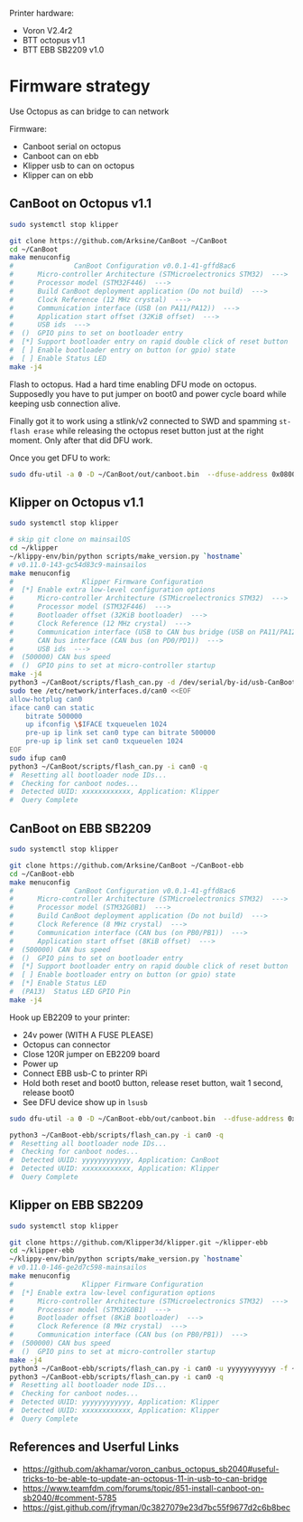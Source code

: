 
Printer hardware:
- Voron V2.4r2
- BTT octopus v1.1
- BTT EBB SB2209 v1.0

# Firmware strategy

Use Octopus as can bridge to can network

Firmware:
- Canboot serial on octopus
- Canboot can on ebb
- Klipper usb to can on octopus
- Klipper can on ebb

## CanBoot on Octopus v1.1

```sh
sudo systemctl stop klipper

git clone https://github.com/Arksine/CanBoot ~/CanBoot
cd ~/CanBoot
make menuconfig
#               CanBoot Configuration v0.0.1-41-gffd8ac6
#      Micro-controller Architecture (STMicroelectronics STM32)  --->
#      Processor model (STM32F446)  --->
#      Build CanBoot deployment application (Do not build)  --->
#      Clock Reference (12 MHz crystal)  --->
#      Communication interface (USB (on PA11/PA12))  --->
#      Application start offset (32KiB offset)  --->
#      USB ids  --->
#  ()  GPIO pins to set on bootloader entry
#  [*] Support bootloader entry on rapid double click of reset button
#  [ ] Enable bootloader entry on button (or gpio) state
#  [ ] Enable Status LED
make -j4
```

Flash to octopus. Had a hard time enabling DFU mode on octopus. 
Supposedly you have to put jumper on boot0 and power cycle board 
while keeping usb connection alive.

Finally got it to work using a stlink/v2 connected to SWD and spamming
`st-flash erase` while releasing the octopus reset button just at the right moment.
Only after that did DFU work. 

Once you get DFU to work:
```sh
sudo dfu-util -a 0 -D ~/CanBoot/out/canboot.bin  --dfuse-address 0x08000000:force:mass-erase:leave -d 0483:df11
```

## Klipper on Octopus v1.1

```sh
sudo systemctl stop klipper

# skip git clone on mainsailOS
cd ~/klipper
~/klippy-env/bin/python scripts/make_version.py `hostname`
# v0.11.0-143-gc54d83c9-mainsailos
make menuconfig
#                 Klipper Firmware Configuration
#  [*] Enable extra low-level configuration options
#      Micro-controller Architecture (STMicroelectronics STM32)  --->
#      Processor model (STM32F446)  --->
#      Bootloader offset (32KiB bootloader)  --->
#      Clock Reference (12 MHz crystal)  --->
#      Communication interface (USB to CAN bus bridge (USB on PA11/PA12))  --->
#      CAN bus interface (CAN bus (on PD0/PD1))  --->
#      USB ids  --->
#  (500000) CAN bus speed
#  ()  GPIO pins to set at micro-controller startup
make -j4
python3 ~/CanBoot/scripts/flash_can.py -d /dev/serial/by-id/usb-CanBoot_stm32f446xx* -f ~/klipper/out/klipper.bin
sudo tee /etc/network/interfaces.d/can0 <<EOF
allow-hotplug can0
iface can0 can static
    bitrate 500000
    up ifconfig \$IFACE txqueuelen 1024
    pre-up ip link set can0 type can bitrate 500000
    pre-up ip link set can0 txqueuelen 1024
EOF
sudo ifup can0
python3 ~/CanBoot/scripts/flash_can.py -i can0 -q
#  Resetting all bootloader node IDs...
#  Checking for canboot nodes...
#  Detected UUID: xxxxxxxxxxxx, Application: Klipper
#  Query Complete
```

## CanBoot on EBB SB2209

```sh
sudo systemctl stop klipper

git clone https://github.com/Arksine/CanBoot ~/CanBoot-ebb
cd ~/CanBoot-ebb
make menuconfig
#               CanBoot Configuration v0.0.1-41-gffd8ac6
#      Micro-controller Architecture (STMicroelectronics STM32)  --->
#      Processor model (STM32G0B1)  --->
#      Build CanBoot deployment application (Do not build)  --->
#      Clock Reference (8 MHz crystal)  --->
#      Communication interface (CAN bus (on PB0/PB1))  --->
#      Application start offset (8KiB offset)  --->
#  (500000) CAN bus speed
#  ()  GPIO pins to set on bootloader entry
#  [*] Support bootloader entry on rapid double click of reset button
#  [ ] Enable bootloader entry on button (or gpio) state
#  [*] Enable Status LED
#  (PA13)  Status LED GPIO Pin
make -j4
```

Hook up EB2209 to your printer:
- 24v power (WITH A FUSE PLEASE)
- Octopus can connector
- Close 120R jumper on EB2209 board
- Power up
- Connect EBB usb-C to printer RPi
- Hold both reset and boot0 button, release reset button, wait 1 second, release boot0
- See DFU device show up in `lsusb`

```sh
sudo dfu-util -a 0 -D ~/CanBoot-ebb/out/canboot.bin  --dfuse-address 0x08000000:force:mass-erase:leave -d 0483:df11

python3 ~/CanBoot-ebb/scripts/flash_can.py -i can0 -q
#  Resetting all bootloader node IDs...
#  Checking for canboot nodes...
#  Detected UUID: yyyyyyyyyyyy, Application: CanBoot
#  Detected UUID: xxxxxxxxxxxx, Application: Klipper
#  Query Complete
```


## Klipper on EBB SB2209

```sh
sudo systemctl stop klipper

git clone https://github.com/Klipper3d/klipper.git ~/klipper-ebb
cd ~/klipper-ebb
~/klippy-env/bin/python scripts/make_version.py `hostname`
# v0.11.0-146-ge2d7c598-mainsailos
make menuconfig
#                 Klipper Firmware Configuration
#  [*] Enable extra low-level configuration options
#      Micro-controller Architecture (STMicroelectronics STM32)  --->
#      Processor model (STM32G0B1)  --->
#      Bootloader offset (8KiB bootloader)  --->
#      Clock Reference (8 MHz crystal)  --->
#      Communication interface (CAN bus (on PB0/PB1))  --->
#  (500000) CAN bus speed
#  ()  GPIO pins to set at micro-controller startup
make -j4
python3 ~/CanBoot-ebb/scripts/flash_can.py -i can0 -u yyyyyyyyyyyy -f ~/klipper-ebb/out/klipper.bin
python3 ~/CanBoot-ebb/scripts/flash_can.py -i can0 -q
#  Resetting all bootloader node IDs...
#  Checking for canboot nodes...
#  Detected UUID: yyyyyyyyyyyy, Application: Klipper
#  Detected UUID: xxxxxxxxxxxx, Application: Klipper
#  Query Complete
```

## References and Userful Links

- https://github.com/akhamar/voron_canbus_octopus_sb2040#useful-tricks-to-be-able-to-update-an-octopus-11-in-usb-to-can-bridge
- https://www.teamfdm.com/forums/topic/851-install-canboot-on-sb2040/#comment-5785
- https://gist.github.com/jfryman/0c3827079e23d7bc55f9677d2c6b8bec
